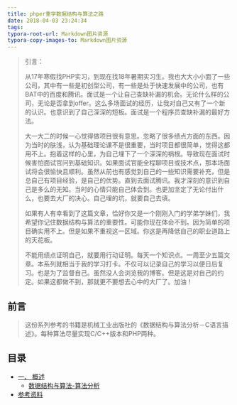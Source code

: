 ```yaml
---
title: phper重学数据结构与算法之路
date: 2018-04-03 23:24:34
tags:
typora-root-url: Markdown图片资源
typora-copy-images-to: Markdown图片资源
---
```


> 引言：
>
> ​	从17年寒假找PHP实习，到现在找18年暑期实习生。我也大大小小面了一些公司，其中有一些是初创型公司，有一些是处于快速发展中的公司，也有BAT中的百度和腾讯。面试是一个让自己查缺补漏的机会。无论什么样的公司，无论是否拿到offer。这么多场面试的经历，让我对自己又有了一个新的认识。也意识到了自己深深的短板。面试是一个程序员查缺补漏的最好方法。
>
> ​	大一大二的时候一心觉得做项目很有意思。忽略了很多绩点方面的东西。因为当时的肤浅，认为基础理论课不是很重要，当时项目都很简单，觉得这都用不上。抱着这样的心里，为自己埋下了一个深深的祸根。导致现在面试时候害怕面试官问到基础知识。如果面试官能全程聊项目或技术点，那本场面试将会很愉快且顺利。虽然从前也有感觉到自己的一些知识需要补充，但是总自己有项目经验，是自己的优势。直到去面试腾讯。我才深刻的意识到自己是多么的无知。当时的心情只能自己体会到。也更加坚定了无论付出什么，也要去大厂的决心。自己埋的坑，就要自己去填。
>
> ​	如果有人有幸看到了这篇文章，恰好你又是一个刚刚入门的学弟学妹们，我希望你记住数据结构与算法的重要性。可能你现在体会不到。因为简单的项目确实用不上。但是如果不重视这一区域。你这是再降低自己的职业道路上的天花板。
>
> ​	不能用绩点证明自己，就要用行动证明。每天一个知识点。一周至少五篇文章。本系列就相当于我的学习打卡。不仅可以记录自己的学习以便日后复习。也是为了监督自己。虽然没人会浏览我的博客。但是这是对自己的约定。如果这都做不到，那就更不要想去心中的大厂了。加油！

<!--more-->

## 前言

> 这份系列参考的书籍是机械工业出版社的《数据结构与算法分析－C语言描述》。每种算法尽量实现C/C++版本和PHP两种。

## 目录

<!-- GFM-TOC -->

- [一、 概述](#一-概述)
  - [数据结构与算法-算法分析](#数据结构与算法-算法分析)
- [参考资料](#参考资料)





<!-- GFM-TOC -->